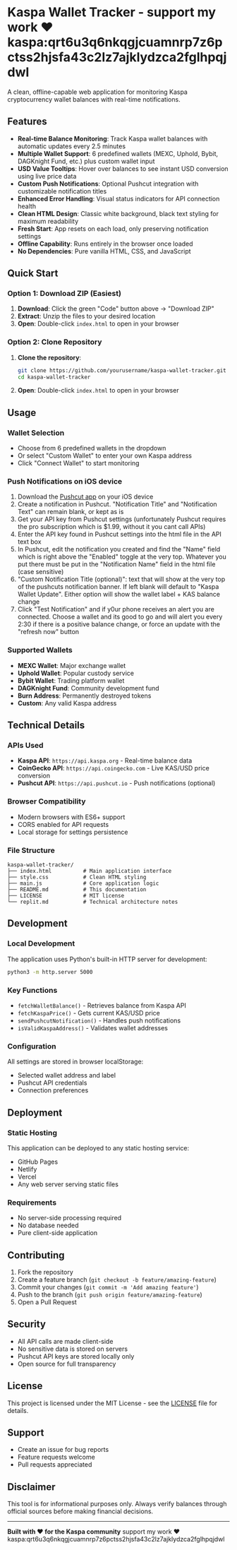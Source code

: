 # Kaspa Wallet Tracker - support my work ❤️ kaspa:qrt6u3q6nkqgjcuamnrp7z6pctss2hjsfa43c2lz7ajklydzca2fglhpqjdwl

A clean, offline-capable web application for monitoring Kaspa cryptocurrency wallet balances with real-time notifications.

## Features

- **Real-time Balance Monitoring**: Track Kaspa wallet balances with automatic updates every 2.5 minutes
- **Multiple Wallet Support**: 6 predefined wallets (MEXC, Uphold, Bybit, DAGKnight Fund, etc.) plus custom wallet input
- **USD Value Tooltips**: Hover over balances to see instant USD conversion using live price data
- **Custom Push Notifications**: Optional Pushcut integration with customizable notification titles
- **Enhanced Error Handling**: Visual status indicators for API connection health
- **Clean HTML Design**: Classic white background, black text styling for maximum readability
- **Fresh Start**: App resets on each load, only preserving notification settings
- **Offline Capability**: Runs entirely in the browser once loaded
- **No Dependencies**: Pure vanilla HTML, CSS, and JavaScript

## Quick Start

### Option 1: Download ZIP (Easiest)
1. **Download**: Click the green "Code" button above → "Download ZIP"
2. **Extract**: Unzip the files to your desired location
3. **Open**: Double-click `index.html` to open in your browser

### Option 2: Clone Repository
1. **Clone the repository**:
   ```bash
   git clone https://github.com/yourusername/kaspa-wallet-tracker.git
   cd kaspa-wallet-tracker
   ```
2. **Open**: Double-click `index.html` to open in your browser

## Usage

### Wallet Selection
- Choose from 6 predefined wallets in the dropdown
- Or select "Custom Wallet" to enter your own Kaspa address
- Click "Connect Wallet" to start monitoring

### Push Notifications on iOS device
1. Download the [Pushcut app](https://pushcut.io) on your iOS device
2. Create a notification in Pushcut. "Notification Title" and "Notification Text" can remain blank, or kept as is
3. Get your API key from Pushcut settings (unfortunately Pushcut requires the pro subscription which is $1.99, without it you cant call APIs)
4. Enter the API key found in Pushcut settings into the html file in the API text box
5. In Pushcut, edit the notification you created and find the "Name" field which is right above the "Enabled" toggle at the very top. Whatever you put there must be put in the "Notification Name" field in the html file (case sensitive)
6. "Custom Notification Title (optional)": text that will show at the very top of the pushcuts notification banner. If left blank will default to "Kaspa Wallet Update". Either option will show the wallet label + KAS balance change
7. Click "Test Notification" and if y0ur phone receives an alert you are connected. Choose a wallet and its good to go and will alert you every 2:30 if there is a positive balance change, or force an update with the "refresh now" button
   

### Supported Wallets
- **MEXC Wallet**: Major exchange wallet
- **Uphold Wallet**: Popular custody service
- **Bybit Wallet**: Trading platform wallet
- **DAGKnight Fund**: Community development fund
- **Burn Address**: Permanently destroyed tokens
- **Custom**: Any valid Kaspa address

## Technical Details

### APIs Used
- **Kaspa API**: `https://api.kaspa.org` - Real-time balance data
- **CoinGecko API**: `https://api.coingecko.com` - Live KAS/USD price conversion
- **Pushcut API**: `https://api.pushcut.io` - Push notifications (optional)

### Browser Compatibility
- Modern browsers with ES6+ support
- CORS enabled for API requests
- Local storage for settings persistence

### File Structure
```
kaspa-wallet-tracker/
├── index.html          # Main application interface
├── style.css           # Clean HTML styling
├── main.js             # Core application logic
├── README.md           # This documentation
├── LICENSE             # MIT license
└── replit.md           # Technical architecture notes
```

## Development

### Local Development
The application uses Python's built-in HTTP server for development:

```bash
python3 -m http.server 5000
```

### Key Functions
- `fetchWalletBalance()` - Retrieves balance from Kaspa API
- `fetchKaspaPrice()` - Gets current KAS/USD price
- `sendPushcutNotification()` - Handles push notifications
- `isValidKaspaAddress()` - Validates wallet addresses

### Configuration
All settings are stored in browser localStorage:
- Selected wallet address and label
- Pushcut API credentials
- Connection preferences

## Deployment

### Static Hosting
This application can be deployed to any static hosting service:
- GitHub Pages
- Netlify
- Vercel
- Any web server serving static files

### Requirements
- No server-side processing required
- No database needed
- Pure client-side application

## Contributing

1. Fork the repository
2. Create a feature branch (`git checkout -b feature/amazing-feature`)
3. Commit your changes (`git commit -m 'Add amazing feature'`)
4. Push to the branch (`git push origin feature/amazing-feature`)
5. Open a Pull Request

## Security

- All API calls are made client-side
- No sensitive data is stored on servers
- Pushcut API keys are stored locally only
- Open source for full transparency

## License

This project is licensed under the MIT License - see the [LICENSE](LICENSE) file for details.

## Support

- Create an issue for bug reports
- Feature requests welcome
- Pull requests appreciated

## Disclaimer

This tool is for informational purposes only. Always verify balances through official sources before making financial decisions.

---

**Built with ❤️ for the Kaspa community** support my work ❤️ kaspa:qrt6u3q6nkqgjcuamnrp7z6pctss2hjsfa43c2lz7ajklydzca2fglhpqjdwl
